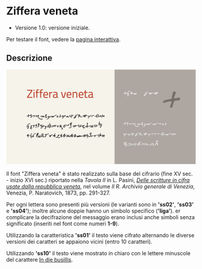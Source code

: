 # Ziffera veneta
- Versione 1.0: versione iniziale.

Per testare il font, vedere la [pagina interattiva](https://m-casanova.github.io/Ziffera-veneta/).

## Descrizione
![image](ziffera_veneta.jpg)

Il font "Ziffera veneta" è stato realizzato sulla base del cifrario (fine XV sec. - inizio XVI sec.) riportato nella *Tavola II* in L. Pasini, [*Delle scritture in cifra usate dalla repubblica veneta*](https://books.google.it/books?id=LNYEJcndrjEC&pg=PA291),
nel volume *Il R. Archivio generale di Venezia*, Venezia, P. Naratovich, 1873, pp. 291-327.

Per ogni lettera sono presenti più versioni (le varianti sono in **'ss02'**, **'ss03'** e **'ss04'**); inoltre alcune doppie hanno un simbolo specifico (**'liga'**).
er complicare la decifrazione del messaggio erano inclusi anche simboli senza significato (inseriti nel font come numeri **1-9**).

Utilizzando la caratteristica **'ss01'** il testo viene cifrato alternando le diverse versioni dei caratteri se appaiono vicini (entro 10 caratteri).

Utilizzando **'ss10'** il testo viene mostrato in chiaro con le lettere minuscole del carattere [In die busillis](https://github.com/m-casanova/In-die-busillis).
